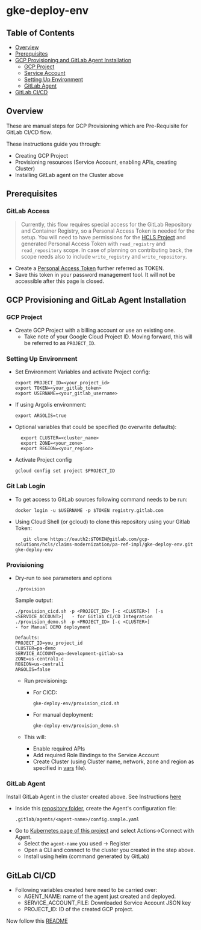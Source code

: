 # gke-deploy-env
## Table of Contents
- [Overview](#overview)
- [Prerequisites](#prerequisites)
- [GCP Provisioning and GitLab Agent Installation](#gcp-agent)
  * [GCP Project](#gcp-project)
  * [Service Account](#service-account)
  * [Setting Up Environment](#setting-up-environment)
  * [GitLab Agent](#gitlab-agent)
- [GitLab CI/CD](#gitlab_ci_cd)

## Overview                 

These are manual steps for GCP Provisioning which are Pre-Requisite for GitLab CI/CD flow.

These instructions guide you through:
- Creating GCP Project
- Provisioning resources (Service Account, enabling APIs, creating Cluster)
- Installing GitLab agent on the Cluster above

## Prerequisites  <a name="prerequisites"></a>

### GitLab Access
> Currently, this flow requires special access for the GitLab Repository and Container Registry, so a Personal Access Token is needed for the setup.
You will need to have permissions for the [HCLS Project](https://gitlab.com/gcp-solutions/hcls/claims-modernization) and generated Personal Access Token with `read_registry` and `read_repository` scope.
In case of planning on contributing back, the scope needs also to include `write_registry` and `write_repository`.

- Create a [Personal Access Token](https://docs.gitlab.com/ee/user/profile/personal_access_tokens.html#create-a-personal-access-token) further referred as TOKEN.
- Save this token in your password management tool. It will not be accessible after this page is closed.

## GCP Provisioning and GitLab Agent Installation <a name="gcp_agent"></a>

### GCP Project
- Create GCP Project with a billing account or use an existing one. 
  * Take note of your Google Cloud Project ID. Moving forward, this will be referred to as `PROJECT_ID`.
  
### Setting Up Environment

- Set Environment Variables and activate Project config:
  ```shell
  export PROJECT_ID=<your_project_id>
  export TOKEN=<your_gitlab_token>
  export USERNAME=<your_gitlab_username>
  ```
- If using Argolis environment:
  ```shell
  export ARGOLIS=true
  ```
- Optional variables that could be specified (to overwrite defaults):
  ```shell
    export CLUSTER=<cluster_name>
    export ZONE=<your_zone>
    export REGION=<your_region>
  ```  

- Activate Project config
    ```shell
    gcloud config set project $PROJECT_ID
    ```
  
### Git Lab Login

- To get access to GitLab sources following command needs to be run:
  ```shell
  docker login -u $USERNAME -p $TOKEN registry.gitlab.com
  ```

- Using Cloud Shell (or gcloud) to clone this repository using your Gitlab Token:
    ```shell
       git clone https://oauth2:$TOKEN@gitlab.com/gcp-solutions/hcls/claims-modernization/pa-ref-impl/gke-deploy-env.git gke-deploy-env
    ```
### Provisioning

- Dry-run to see parameters and options
     ```shell
    ./provision
    ```

    Sample output:
  ```shell
  ./provision_cicd.sh -p <PROJECT_ID> [-c <CLUSTER>]  [-s <SERVICE_ACCOUNT>]   - for Gitlab CI/CD Integration
  ./provision_demo.sh -p <PROJECT_ID> [-c <CLUSTER>]                            - for Manual DEMO deployment
  
  Defaults:
  PROJECT_ID=you_project_id
  CLUSTER=pa-demo
  SERVICE_ACCOUNT=pa-development-gitlab-sa
  ZONE=us-central1-c
  REGION=us-central1
  ARGOLIS=false
  ```
  

  * Run provisioning:
    * For CICD:
      ```shell
      gke-deploy-env/provision_cicd.sh
      ```
    * For manual deployment:
      ```shell
      gke-deploy-env/provision_demo.sh
      ```    

  * This will:
      - Enable required APIs
      - Add required Role Bindings to the Service Account
      - Create Cluster (using Cluster name, network, zone and region as specified in [vars](vars) file).

### GitLab Agent <a name="gitlab-agent"></a>
Install GitLab Agent in the cluster created above. See Instructions [here](https://docs.gitlab.com/ee/user/clusters/agent/install/index.html#create-the-agents-configuration-file)
- Inside this [repository folder](https://gitlab.com/gcp-solutions/hcls/claims-modernization/pa-ref-impl/gke-deploy-env/-/tree/main/.gitlab/agents), create the Agent's configuration file:
  ```shell
  .gitlab/agents/<agent-name>/config.sample.yaml
  ```
- Go to [Kubernetes page of this project](https://gitlab.com/gcp-solutions/hcls/claims-modernization/pa-ref-impl/gke-deploy-env/-/clusters) and select Actions->Connect with Agent.
  - Select the `agent-name` you used -> Register
  - Open a CLI and connect to the cluster you created in the step above. 
  - Install using helm (command generated by GitLab)

## GitLab CI/CD <a name="gitlab_ci_cd"></a>
- Following variables created here need to be carried over:
  - AGENT_NAME: name of the agent just created and deployed. 
  - SERVICE_ACCOUNT_FILE: Downloaded Service Account JSON key
  - PROJECT_ID: ID of the created GCP project.
  
Now follow this [README](https://gitlab.com/gcp-solutions/hcls/claims-modernization/pa-ref-impl/DRLS-GCP/-/blob/main/GitLabREADME.md)








